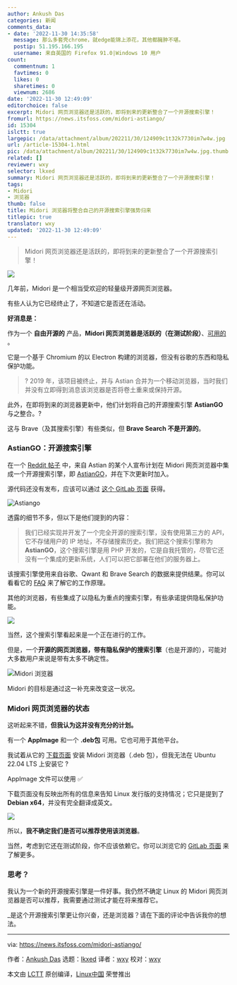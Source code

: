 ```yaml
---
author: Ankush Das
categories: 新闻
comments_data:
- date: '2022-11-30 14:35:58'
  message: 那么多套壳chrome，就edge能锦上添花，其他都臃肿不堪。
  postip: 51.195.166.195
  username: 来自英国的 Firefox 91.0|Windows 10 用户
count:
  commentnum: 1
  favtimes: 0
  likes: 0
  sharetimes: 0
  viewnum: 2686
date: '2022-11-30 12:49:09'
editorchoice: false
excerpt: Midori 网页浏览器还是活跃的，即将到来的更新整合了一个开源搜索引擎！
fromurl: https://news.itsfoss.com/midori-astiango/
id: 15304
islctt: true
largepic: /data/attachment/album/202211/30/124909c1t32k7730im7w4w.jpg
url: /article-15304-1.html
pic: /data/attachment/album/202211/30/124909c1t32k7730im7w4w.jpg.thumb.jpg
related: []
reviewer: wxy
selector: lkxed
summary: Midori 网页浏览器还是活跃的，即将到来的更新整合了一个开源搜索引擎！
tags:
- Midori
- 浏览器
thumb: false
title: Midori 浏览器将整合自己的开源搜索引擎强势归来
titlepic: true
translator: wxy
updated: '2022-11-30 12:49:09'
---
```



> 
> Midori 网页浏览器还是活跃的，即将到来的更新整合了一个开源搜索引擎！
> 
> 
> 


![](/data/attachment/album/202211/30/124909c1t32k7730im7w4w.jpg)


几年前，Midori 是一个相当受欢迎的轻量级开源网页浏览器。


有些人认为它已经终止了，不知道它是否还在活动。


**好消息是：**


作为一个 **自由开源的** 产品，**Midori 网页浏览器是活跃的（在测试阶段）**、[可用的](https://astian.org/en/midori-browser/) 。


它是一个基于 Chromium 的以 Electron 构建的浏览器，但没有谷歌的东西和隐私保护功能。



> 
> ? 2019 年，该项目被终止，并与 Astian 合并为一个移动浏览器，当时我们并没有立即得到消息该浏览器是否将卷土重来或保持开源。
> 
> 
> 


此外，在即将到来的浏览器更新中，他们计划将自己的开源搜索引擎 **AstianGO** 与之整合。?


这与 Brave（及其搜索引擎）有些类似，但 **Brave Search 不是开源的**。


### AstianGO：开源搜索引擎


在一个 [Reddit 帖子](https://www.reddit.com/r/opensource/comments/z44jut/midori_browser_now_with_its_own_search_engine/) 中，来自 Astian 的某个人宣布计划在 Midori 网页浏览器中集成一个开源搜索引擎，即 [AstianGO](https://astiango.com)，并在下次更新时加入。


源代码还没有发布，应该可以通过 [这个 GitLab 页面](https://gitlab.com/astiango/astian-search/) 获得。


![Astiango](/data/attachment/album/202211/30/124910p0z4e0405er50eoz.jpg)


透露的细节不多，但以下是他们提到的内容：



> 
> 我们已经实现并开发了一个完全开源的搜索引擎，没有使用第三方的 API，它不存储用户的 IP 地址，不存储搜索历史。我们把这个搜索引擎称为 **AstianGO**，这个搜索引擎是用 PHP 开发的，它是自我托管的，尽管它还没有一个集成的更新系统，人们可以把它部署在他们的服务器上。
> 
> 
> 


该搜索引擎使用来自谷歌、Qwant 和 Brave Search 的数据来提供结果。你可以看看它的 [FAQ](https://astiango.com/faq.php) 来了解它的工作原理。


其他的浏览器，有些集成了以隐私为重点的搜索引擎，有些承诺提供隐私保护功能。


![](/data/attachment/album/202211/30/124910yz9vjej9cn797ppb.png)


当然，这个搜索引擎看起来是一个正在进行的工作。


但是，一个**开源的网页浏览器，带有隐私保护的搜索引擎**（也是开源的），可能对大多数用户来说是带有太多不确定性。


![Midori 浏览器](/data/attachment/album/202211/30/124910pn8un0jjqru55h85.png)


Midori 的目标是通过这一补充来改变这一状况。


### Midori 网页浏览器的状态


这听起来不错，**但我认为这并没有充分的计划。**


有一个 **AppImage** 和一个 **.deb包** 可用。它也可用于其他平台。


我试着从它的 [下载页面](https://astian.org/download/midori-browser-for-debian-x64/) 安装 Midori 浏览器（.deb 包），但我无法在 Ubuntu 22.04 LTS 上安装它 ?


AppImage 文件可以使用 ✅


下载页面没有反映出所有的信息来告知 Linux 发行版的支持情况；它只是提到了 **Debian x64**，并没有完全翻译成英文。


![](/data/attachment/album/202211/30/124911iibb9traqkkssqsb.png)


所以，**我不确定我们是否可以推荐使用该浏览器**。


当然，考虑到它还在测试阶段，你不应该依赖它。你可以浏览它的 [GitLab 页面](https://gitlab.com/midori-web/midori-desktop) 来了解更多。


### 思考？


我认为一个新的开源搜索引擎是一件好事。我仍然不确定 Linux 的 Midori 网页浏览器是否可以推荐，我需要通过测试才能在将来推荐它。


\_是这个开源搜索引擎更让你兴奋，还是浏览器？请在下面的评论中告诉我你的想法。




---


via: <https://news.itsfoss.com/midori-astiango/>


作者：[Ankush Das](https://news.itsfoss.com/author/ankush/) 选题：[lkxed](https://github.com/lkxed) 译者：[wxy](https://github.com/wxy) 校对：[wxy](https://github.com/wxy)


本文由 [LCTT](https://github.com/LCTT/TranslateProject) 原创编译，[Linux中国](https://linux.cn/) 荣誉推出
